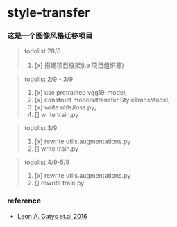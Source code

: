# style-transfer
### 这是一个图像风格迁移项目
> todolist 28/8
> 1. [x] 搭建项目框架(i.e 项目组织等)

> todolist 2/9 - 3/9
> 1. [x] use pretrained vgg19-model;
> 2. [x] construct models/transfer.StyleTransModel;
> 2. [x] write utils/loss.py;
> 3. [] write train.py

> todolist 3/9
> 1. [x] rewrite utils.augmentations.py
> 3. [] write train.py

> todolist 4/9-5/9
> 1. [x] rewrite utils.augmentations.py
> 2. [] rewrite train.py
### reference
- [Leon A. Gatys et.al 2016](https://cv-foundation.org/openaccess/content_cvpr_2016/papers/Gatys_Image_Style_Transfer_CVPR_2016_paper.pdf)